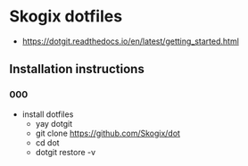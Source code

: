 # Skogix dotfiles

- <https://dotgit.readthedocs.io/en/latest/getting_started.html>

## Installation instructions

### 000

- install dotfiles
  - yay dotgit
  - git clone <https://github.com/Skogix/dot>
  - cd dot
  - dotgit restore -v
